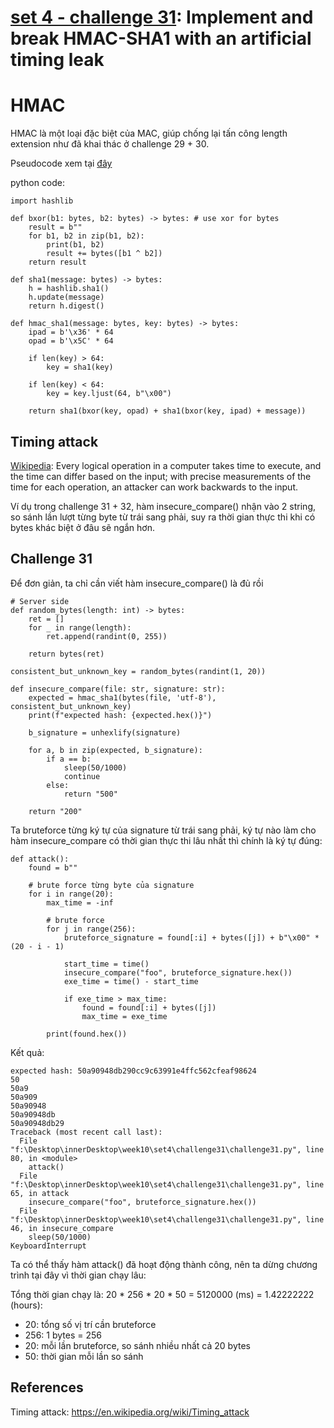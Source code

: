 # **[set 4 - challenge 31](https://cryptopals.com/sets/4/challenges/31): Implement and break HMAC-SHA1 with an artificial timing leak**

# HMAC
HMAC là một loại đặc biệt của MAC, giúp chống lại tấn công length extension như đã khai thác ở challenge 29 + 30.

Pseudocode xem tại [đây](https://en.wikipedia.org/wiki/HMAC#Implementation)

python code:
```
import hashlib

def bxor(b1: bytes, b2: bytes) -> bytes: # use xor for bytes
    result = b""
    for b1, b2 in zip(b1, b2):
        print(b1, b2)
        result += bytes([b1 ^ b2])
    return result

def sha1(message: bytes) -> bytes:
    h = hashlib.sha1()
    h.update(message)
    return h.digest()

def hmac_sha1(message: bytes, key: bytes) -> bytes:
    ipad = b'\x36' * 64
    opad = b'\x5C' * 64

    if len(key) > 64:
        key = sha1(key)

    if len(key) < 64:
        key = key.ljust(64, b"\x00")

    return sha1(bxor(key, opad) + sha1(bxor(key, ipad) + message))
```

## Timing attack
[Wikipedia](https://en.wikipedia.org/wiki/Timing_attack): Every logical operation in a computer takes time to execute, and the time can differ based on the input; with precise measurements of the time for each operation, an attacker can work backwards to the input.

Ví dụ trong challenge 31 + 32, hàm insecure_compare() nhận vào 2 string, so sánh lần lượt từng byte từ trái sang phải, suy ra thời gian thực thi khi có bytes khác biệt ở đâu sẽ ngắn hơn.
## Challenge 31
Để đơn giản, ta chỉ cần viết hàm insecure_compare() là đủ rồi
```
# Server side
def random_bytes(length: int) -> bytes:
    ret = []
    for _ in range(length):
        ret.append(randint(0, 255))
    
    return bytes(ret)

consistent_but_unknown_key = random_bytes(randint(1, 20))

def insecure_compare(file: str, signature: str):
    expected = hmac_sha1(bytes(file, 'utf-8'), consistent_but_unknown_key)
    print(f"expected hash: {expected.hex()}")

    b_signature = unhexlify(signature)

    for a, b in zip(expected, b_signature):
        if a == b:
            sleep(50/1000)
            continue
        else:
            return "500"
    
    return "200"
```

Ta bruteforce từng ký tự của signature từ trái sang phải, ký tự nào làm cho hàm insecure_compare có thời gian thực thi lâu nhất thì chính là ký tự đúng:
```
def attack():
    found = b""

    # brute force từng byte của signature
    for i in range(20):
        max_time = -inf

        # brute force
        for j in range(256):
            bruteforce_signature = found[:i] + bytes([j]) + b"\x00" * (20 - i - 1)

            start_time = time()
            insecure_compare("foo", bruteforce_signature.hex())
            exe_time = time() - start_time

            if exe_time > max_time:
                found = found[:i] + bytes([j])
                max_time = exe_time
        
        print(found.hex())
```

Kết quả:
```
expected hash: 50a90948db290cc9c63991e4ffc562cfeaf98624
50
50a9
50a909
50a90948
50a90948db
50a90948db29
Traceback (most recent call last):
  File "f:\Desktop\innerDesktop\week10\set4\challenge31\challenge31.py", line 80, in <module>
    attack()
  File "f:\Desktop\innerDesktop\week10\set4\challenge31\challenge31.py", line 65, in attack
    insecure_compare("foo", bruteforce_signature.hex())
  File "f:\Desktop\innerDesktop\week10\set4\challenge31\challenge31.py", line 46, in insecure_compare
    sleep(50/1000)
KeyboardInterrupt
```
Ta có thể thấy hàm attack() đã hoạt động thành công, nên ta dừng chương trình tại đây vì thời gian chạy lâu:

Tổng thời gian chạy là: 20 * 256 * 20 * 50 = 5120000 (ms) = 1.42222222 (hours):
- 20: tổng số vị trí cần bruteforce
- 256: 1 bytes = 256 
- 20: mỗi lần bruteforce, so sánh nhiều nhất cả 20 bytes
- 50: thời gian mỗi lần so sánh

## References
Timing attack: https://en.wikipedia.org/wiki/Timing_attack
